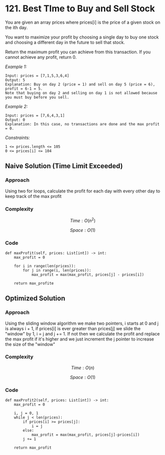 # 121. Best TIme to Buy and Sell Stock
You are given an array prices where prices[i] is the price of a given stock on the ith day.

You want to maximize your profit by choosing a single day to buy one stock and choosing a different day in the future to sell that stock.

Return the maximum profit you can achieve from this transaction. If you cannot achieve any profit, return 0.

*Example 1:*

```
Input: prices = [7,1,5,3,6,4]
Output: 5
Explanation: Buy on day 2 (price = 1) and sell on day 5 (price = 6), profit = 6-1 = 5.
Note that buying on day 2 and selling on day 1 is not allowed because you must buy before you sell.
```

*Example 2:*

```
Input: prices = [7,6,4,3,1]
Output: 0
Explanation: In this case, no transactions are done and the max profit = 0.
```

*Constraints:*

```
1 <= prices.length <= 105
0 <= prices[i] <= 104
```

## Naive Solution (Time Limit Exceeded)

### Approach
Using two for loops, calculate the profit for each day with every other day to keep track of the max profit

### Complexity
$$Time: O(n^2)$$

$$Space: O(1)$$

### Code
```
def maxProfit(self, prices: List[int]) -> int:
    max_profit = 0

    for i in range(len(prices)):
        for j in range(i, len(prices)):
            max_profit = max(max_profit, prices[j] - prices[i])

    return max_profite
```

## Optimized Solution

### Approach
Using the sliding window algorithm we make two pointers, i starts at 0 and j is always i + 1, if prices[i] is ever greater than prices[j] we slide the "window" by 1, i = j and j += 1. If not then we calculate the profit and replace the max profit if it's higher and we just increment the j pointer to increase the size of the "window"

### Complexity
$$Time: O(n)$$

$$Space: O(1)$$

### Code
```
def maxProfit2(self, prices: List[int]) -> int:
    max_profit = 0

    i, j = 0, 1
    while j < len(prices):
        if prices[i] >= prices[j]:
            i = j
        else:
            max_profit = max(max_profit, prices[j]-prices[i])
        j += 1     

    return max_profit
```